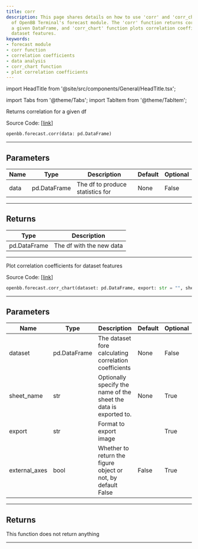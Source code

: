 ```yaml
---
title: corr
description: This page shares details on how to use 'corr' and 'corr_chart' functions
  of OpenBB Terminal's forecast module. The 'corr' function returns correlation for
  a given DataFrame, and 'corr_chart' function plots correlation coefficients for
  dataset features.
keywords:
- forecast module
- corr function
- correlation coefficients
- data analysis
- corr_chart function
- plot correlation coefficients
---
```


import HeadTitle from '@site/src/components/General/HeadTitle.tsx';

<HeadTitle title="forecast.corr - Reference | OpenBB SDK Docs" />

import Tabs from '@theme/Tabs';
import TabItem from '@theme/TabItem';

<Tabs>
<TabItem value="model" label="Model" default>

Returns correlation for a given df

Source Code: [[link](https://github.com/OpenBB-finance/OpenBBTerminal/tree/main/openbb_terminal/forecast/forecast_model.py#L538)]

```python wordwrap
openbb.forecast.corr(data: pd.DataFrame)
```

---

## Parameters

| Name | Type | Description | Default | Optional |
| ---- | ---- | ----------- | ------- | -------- |
| data | pd.DataFrame | The df to produce statistics for | None | False |


---

## Returns

| Type | Description |
| ---- | ----------- |
| pd.DataFrame | The df with the new data |
---



</TabItem>
<TabItem value="view" label="Chart">

Plot correlation coefficients for dataset features

Source Code: [[link](https://github.com/OpenBB-finance/OpenBBTerminal/tree/main/openbb_terminal/forecast/forecast_view.py#L166)]

```python wordwrap
openbb.forecast.corr_chart(dataset: pd.DataFrame, export: str = "", sheet_name: Optional[str] = None, external_axes: bool = False)
```

---

## Parameters

| Name | Type | Description | Default | Optional |
| ---- | ---- | ----------- | ------- | -------- |
| dataset | pd.DataFrame | The dataset fore calculating correlation coefficients | None | False |
| sheet_name | str | Optionally specify the name of the sheet the data is exported to. | None | True |
| export | str | Format to export image |  | True |
| external_axes | bool | Whether to return the figure object or not, by default False | False | True |


---

## Returns

This function does not return anything

---



</TabItem>
</Tabs>